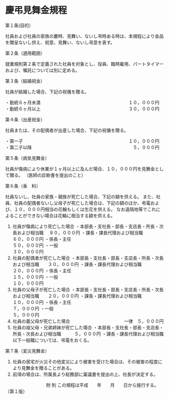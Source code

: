 # 慶弔見舞金規程

第１条(目的）

社員および社員の家族の慶時、見舞い、ないし弔時ある時は、本規程により金品を贈呈ないし供え、祝意、見舞い、ないし弔意を表す。

第２条（適用範囲） 

就業規則第２条で定義された社員を対象とし、役員、臨時雇用、パートタイマーおよび、嘱託については別に定める。

第３条（結婚祝金） 

社員が結婚した場合、下記の祝儀を贈る。

・勤続６ヶ月未満　　　　　　　　　　　　　　　　　　　　１０，０００円
・勤続６ヶ月以上　　　　　　　　　　　　　　　　　　　　３０，０００円

第４条（出産祝金）

社員または、その配偶者が出産した場合、下記の祝儀を贈る。

・第一子　　　　　　　　　　　　　　　　　　　　　　　　１０，０００円
・第二子以降　　　　　　　　　　　　　　　　　　　　　　　５，０００円

第５条（病気見舞金）

社員が傷病により休業が１ヶ月以上に及んだ場合、１０，０００円を見舞金として贈る。
（医師の診断書を提出のこと）

第６条（香　料）

社員ないし、社員の家族・親族が死亡した場合、下記の額を供える。
また、社員、社員の配偶者ないし父母子が死亡した場合は、下記の額のほか、弔電および、１０，０００円相当の花輪もしくは生花を供える。
なお遠隔地等でこれによることができない場合は花輪に相当する額を供える。
1. 社員が傷病により死亡した場合
・本部長・支社長・部長・支店長・所長・次長および相当職　 ８０，０００円
・課長・課長代理および相当職　　　　　　　　　　　　　 　６０，０００円
・係長・主任　　　　　　　　　　　　　　　　　　　　　 　５０，０００円
・一般　　　　　　　　　　　　　　　　　　　　　　　　 　３０，０００円
1. 社員の配偶者が死亡した場合
・本部長・支社長・部長・支店長・所長・次長および相当職　　３０，０００円
・課長・課長代理および相当職　　　　　　　　　　　　　　　２０，０００円
・係長・主任　　　　　　　　　　　　　　　　　　　　　　　１５，０００円
・一般　　　　　　　　　　　　　　　　　　　　　　　　　　１０，０００円
1. 社員の父母子が死亡した場合
・本部長・支社長・部長・支店長・所長・次長および相当職　　２０，０００円
・課長・課長代理および相当職　　　　　　　　　　　　　　　１０，０００円
・係長・主任　　　　　　　　　　　　　　　　　　　　　　　　７，０００円
・一般　　　　　　　　　　　　　　　　　　　　　　　　　　　５，０００円
1. 社員の義父母が死亡した場合　　　　　　　　　　　 　一律　５，０００円
1. 社員の祖父母・兄弟姉妹が死亡した場合
・本部長・支社長・部長・支店長・所長・次長および相当職　　　５，０００円
・課長・課長代理および相当職以下一般職については、弔電をおくる。

第７条（変災見舞金）

1. 社員の居宅が火災その他変災により被害を受けた場合は、その被害の程度により見舞金を贈ることがある。
1. 前項の場合は、所属長より総務部に稟議書を提出の上、社長が決定する。

　　　　　　　　　 附 則 この規程は平成　　年　　月　　日から施行する。（第１版） 

